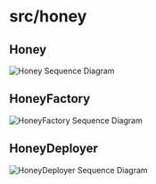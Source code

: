 # src/honey

## Honey
![Honey Sequence Diagram](honey/Honey_Sequence.png)

## HoneyFactory
![HoneyFactory Sequence Diagram](honey/HoneyFactory_Sequence.png)

## HoneyDeployer
![HoneyDeployer Sequence Diagram](honey/HoneyDeployer_Sequence.png) 